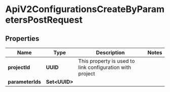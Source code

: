 

# ApiV2ConfigurationsCreateByParametersPostRequest


## Properties

| Name | Type | Description | Notes |
|------------ | ------------- | ------------- | -------------|
|**projectId** | **UUID** | This property is used to link configuration with project |  |
|**parameterIds** | **Set&lt;UUID&gt;** |  |  |



